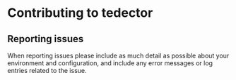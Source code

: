 Contributing to tedector
=========================

Reporting issues
----------------

When reporting issues please include as much detail as possible
about your environment and configuration, and include any error
messages or log entries related to the issue.
